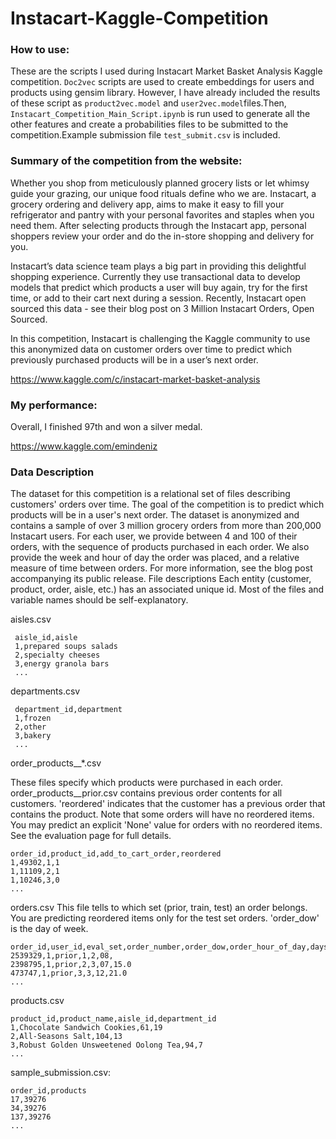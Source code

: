 # Instacart-Kaggle-Competition

### How to use:

These are the scripts I used during Instacart Market Basket Analysis Kaggle competition. `Doc2vec` scripts are used to create embeddings for users and products using gensim library. However, I have already included the results of these script as `product2vec.model` and `user2vec.model`files.Then, `Instacart_Competition_Main_Script.ipynb` is run used to generate all the other features and create a probabilities files to be submitted to the competition.Example submission file `test_submit.csv` is included.


### Summary of the competition from the website:

Whether you shop from meticulously planned grocery lists or let whimsy guide your grazing, our unique food rituals define who we are. Instacart, a grocery ordering and delivery app, aims to make it easy to fill your refrigerator and pantry with your personal favorites and staples when you need them. After selecting products through the Instacart app, personal shoppers review your order and do the in-store shopping and delivery for you.

Instacart’s data science team plays a big part in providing this delightful shopping experience. Currently they use transactional data to develop models that predict which products a user will buy again, try for the first time, or add to their cart next during a session. Recently, Instacart open sourced this data - see their blog post on 3 Million Instacart Orders, Open Sourced.

In this competition, Instacart is challenging the Kaggle community to use this anonymized data on customer orders over time to predict which previously purchased products will be in a user’s next order.


https://www.kaggle.com/c/instacart-market-basket-analysis

### My performance:

Overall, I finished 97th and won a silver medal.

https://www.kaggle.com/emindeniz

### Data Description

The dataset for this competition is a relational set of files describing customers' orders over time. The goal of the competition is to predict which products will be in a user's next order. The dataset is anonymized and contains a sample of over 3 million grocery orders from more than 200,000 Instacart users. For each user, we provide between 4 and 100 of their orders, with the sequence of products purchased in each order. We also provide the week and hour of day the order was placed, and a relative measure of time between orders. For more information, see the blog post accompanying its public release.
File descriptions
Each entity (customer, product, order, aisle, etc.) has an associated unique id. Most of the files and variable names should be self-explanatory.


aisles.csv
```
 aisle_id,aisle  
 1,prepared soups salads  
 2,specialty cheeses  
 3,energy granola bars  
 ...
```
departments.csv
```
 department_id,department  
 1,frozen  
 2,other  
 3,bakery  
 ...
 ```
order_products__*.csv

These files specify which products were purchased in each order. order_products__prior.csv contains previous order contents for all customers. 'reordered' indicates that the customer has a previous order that contains the product. Note that some orders will have no reordered items. You may predict an explicit 'None' value for orders with no reordered items. See the evaluation page for full details.
 
 ```
 order_id,product_id,add_to_cart_order,reordered  
 1,49302,1,1  
 1,11109,2,1  
 1,10246,3,0  
 ... 
 ```
orders.csv
This file tells to which set (prior, train, test) an order belongs. You are predicting reordered items only for the test set orders. 'order_dow' is the day of week.
 ```
 order_id,user_id,eval_set,order_number,order_dow,order_hour_of_day,days_since_prior_order  
 2539329,1,prior,1,2,08,  
 2398795,1,prior,2,3,07,15.0  
 473747,1,prior,3,3,12,21.0  
 ...
```
products.csv
```
product_id,product_name,aisle_id,department_id
1,Chocolate Sandwich Cookies,61,19  
2,All-Seasons Salt,104,13  
3,Robust Golden Unsweetened Oolong Tea,94,7  
...
```
sample_submission.csv:

```
order_id,products
17,39276  
34,39276  
137,39276  
...
```


